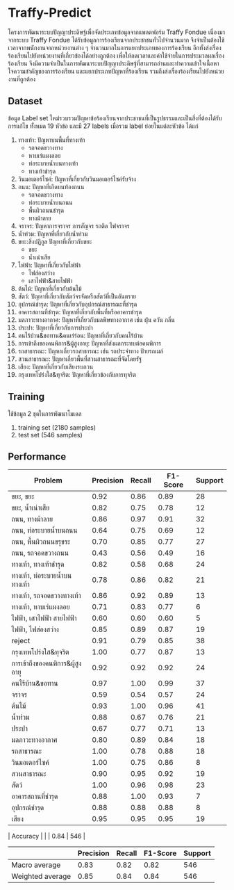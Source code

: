# Traffy-Predict
โครงการพัฒนาระบบปัญญาประดิษฐ์เพื่อจัดประเภทข้อมูลจากแพลตฟอร์ม Traffy Fondue เนื่องมาจากระบบ Traffy Fondue ได้รับข้อมูลการร้องเรียนจากประชาชนทั่วไปจำนวนมาก จึงจำเป็นต้องใช้เวลาจากพนักงานจากหน่วยงานต่าง ๆ จำนวนมากในการแยกประเภทของการร้องเรียน อีกทั้งส่งเรื่องร้องเรียนไปยังหน่วยงานที่เกี่ยวข้องได้อย่างถูกต้อง เพื่อให้ลดเวลาและค่าใช้จ่ายในการประมวลผลเรื่องร้องเรียน จีงมีความจำเป็นในการพัฒนาระบบปัญญาประดิษฐ์ที่สามารถอ่านและทำความเข้าใจเนื้อหา ใจความสำคัญของการร้องเรียน และแยกประเภทปัญหาที่ร้องเรียน รวมถึงส่งเรื่องร้องเรียนไปยังหน่วยงานที่ถูกต้อง


## Dataset
ข้อมูล Label set ใหม่รวบรวมปัญหาข้อร้องเรียนจากประชาชนที่เป็นรูปธรรมและเป็นสิ่งที่ต้องได้รับการแก้ไข ทั้งหมด 19 หัวข้อ และมี 27 labels เมื่อรวม label ย่อยในแต่ละหัวข้อ ได้แก่

1. ทางเท้า: ปัญหาบนพื้นที่ทางเท้า
      - รถจอดขวางทาง
      - หาบเร่แผงลอย
      - ท่อระบายน้ำบนทางเท้า
      - ทางเท้าชำรุด
2. วินมอเตอร์ไซค์: ปัญหาที่เกี่ยวกับวินมอเตอร์ไซค์รับจ้าง
3. ถนน: ปัญหาที่เกิดบนท้องถนน
      - รถจอดขวางทาง
      - ท่อระบายน้ำบนถนน
      - พื้นผิวถนนชำรุด
      - ทางม้าลาย
4. จราจร: ปัญหาการจราจร การสัญจร รถติด ไฟจราจร
5. น้ำท่วม: ปัญหาที่เกี่ยวกับน้ำท่วม
6. ขยะ:สิ่งปฏิกูล ปัญหาที่เกี่ยวกับขยะ
      - ขยะ
      - น้ำเน่าเสีย
7. ไฟฟ้า: ปัญหาที่เกี่ยวกับไฟฟ้า
      - ไฟส่องสว่าง
      - เสาไฟฟ้า&สายไฟฟ้า
8. ต้นไม้: ปัญหาที่เกี่ยวกับต้นไม้
9. สัตว์: ปัญหาที่เกี่ยวกับสัตว์จรจัดหรือสัตว์ที่เป็นอันตราย
10. อุปกรณ์ชำรุด: ปัญหาที่เกี่ยวกับอุปกรณ์สาธารณะที่ชำรุด
11. อาคารสถานที่ชำรุด: ปัญหาที่เกี่ยวกับพื้นที่หรืออาคารชำรุด
12. มลภาวะทางอากาศ: ปัญหาที่เกี่ยวกับมลพิษทางอากาศ เช่น ฝุ่น ควัน กลิ่น
13. ประปา: ปัญหาที่เกี่ยวกับการประปา
14. คนไร้บ้าน&ขอทาน&คนเร่ร่อน: ปัญหาที่เกี่ยวกับคนไร้บ้าน
15. การเข้าถึงของคนพิการ&ผู้สูงอายุ: ปัญหาที่ส่งผลกระทบต่อคนพิการ
16. รถสาธารณะ: ปัญหาเกี่ยวรถสาธารณะ เช่น รถประจำทาง ป้ายรถเมล์ 
17. สวนสาธารณะ: ปัญหาเกี่ยวพื้นที่สวนสาธารณะที่จัดโดยรัฐ
18. เสียง: ปัญหาที่เกี่ยวกับเสียงรบกวน
19. กรุงเทพโปร่งใส&ทุจริต: ปัญหาที่เกี่ยวข้องกับการทุจริต


## Training
ใช้ข้อมูล 2 ชุดในการพัฒนาโมเดล
1. training set (2180 samples)
2. test set (546 samples)

## Performance

| Problem                                   | Precision | Recall | F1-Score | Support |
|-------------------------------------------|-----------|--------|----------|---------|
| ขยะ, ขยะ                                | 0.92      | 0.86   | 0.89     | 28      |
| ขยะ, น้ำเน่าเสีย                          | 0.82      | 0.75   | 0.78     | 12      |
| ถนน, ทางม้าลาย                            | 0.86      | 0.97   | 0.91     | 32      |
| ถนน, ท่อระบายน้ำบนถนน                    | 0.64      | 0.75   | 0.69     | 12      |
| ถนน, พื้นผิวถนนขรุขระ                     | 0.70      | 0.85   | 0.77     | 27      |
| ถนน, รถจอดขวางถนน                        | 0.43      | 0.56   | 0.49     | 16      |
| ทางเท้า, ทางเท้าชำรุด                    | 0.82      | 0.58   | 0.68     | 24      |
| ทางเท้า, ท่อระบายน้ำบนทางเท้า             | 0.78      | 0.86   | 0.82     | 21      |
| ทางเท้า, รถจอดขวางทางเท้า                | 0.86      | 0.92   | 0.89     | 13      |
| ทางเท้า, หาบเร่แผงลอย                     | 0.71      | 0.83   | 0.77     | 6       |
| ไฟฟ้า, เสาไฟฟ้า สายไฟฟ้า                | 0.60      | 0.60   | 0.60     | 5       |
| ไฟฟ้า, ไฟส่องสว่าง                         | 0.85      | 0.89   | 0.87     | 19      |
| reject                                    | 0.91      | 0.79   | 0.85     | 38      |
| กรุงเทพโปร่งใส&ทุจริต                    | 1.00      | 0.77   | 0.87     | 13      |
| การเข้าถึงของคนพิการ&ผู้สูงอายุ           | 0.92      | 0.92   | 0.92     | 24      |
| คนไร้บ้าน&ขอทาน                           | 0.97      | 1.00   | 0.99     | 37      |
| จราจร                                     | 0.59      | 0.54   | 0.57     | 24      |
| ต้นไม้                                    | 0.93      | 1.00   | 0.96     | 41      |
| น้ำท่วม                                    | 0.88      | 0.67   | 0.76     | 21      |
| ประปา                                     | 0.67      | 0.77   | 0.71     | 13      |
| มลภาวะทางอากาศ                             | 0.80      | 0.89   | 0.84     | 18      |
| รถสาธารณะ                                | 1.00      | 0.78   | 0.88     | 18      |
| วินมอเตอร์ไซค์                           | 1.00      | 0.75   | 0.86     | 8       |
| สวนสาธารณะ                               | 0.90      | 0.95   | 0.92     | 19      |
| สัตว์                        | 1.00      | 0.96   | 0.98     | 23      |
| อาคารสถานที่ชำรุด                          | 0.88      | 1.00   | 0.93     | 7       |
| อุปกรณ์ชำรุด                              | 0.88      | 0.88   | 0.88     | 8       |
| เสียง                                      | 0.95      | 0.95   | 0.95     | 19      |




| Accuracy      |           |        | 0.84     | 546     |



|               | Precision | Recall | F1-Score | Support |
|---------------|-----------|--------|----------|---------|
| Macro average | 0.83      | 0.82   | 0.82     | 546     |
| Weighted average | 0.85    | 0.84   | 0.84     | 546     |



